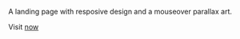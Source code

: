 A landing page with resposive design and a mouseover parallax art.

Visit [now](https://lively-biscochitos-449f13.netlify.app/)
